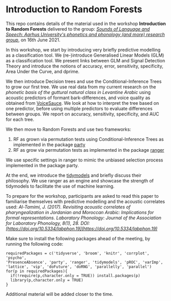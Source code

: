 # Introduction to Random Forests

This repo contains details of the material used in the workshop **Introduction to Random Forests** delivered to the group: *[Sounds of Language and Speech: Aarhus University's phonetics and phonology (and more) research group](https://soundsoflanguageandspeech.wordpress.com/)*, on 16th June 2021.

In this workshop, we start by introducing very briefly predictive modelling as a classification tool. We (re-)introduce Generalised Linear Models (GLM) as a classification tool. We present links between GLM and Signal Detection Theory and introduce the notions of accuracy, error, sensitivity, specificity, Area Under the Curve, and dprime. 

We then introduce Decision trees and use the Conditional-Inference Trees to grow our first tree. We use real data from my current research on the *phonetic basis of the guttural natural class in Levantine Arabic* using acoustic predictors of formant bark-differences, and voice quality as obtained from [VoiceSauce](http://www.phonetics.ucla.edu/voicesauce/). We look at how to interpret the tree based on one predictor, before using multiple predictors to evaluate differences between groups. We report on accuracy, sensitivity, specificity, and AUC for each tree. 

We then move to Random Forests and use two frameworks: 
1. RF as grown via permutation tests using Conditional-Inference Trees as implemented in the package [party](https://cran.r-project.org/web/packages/party/vignettes/party.pdf) 
2. RF as grow via permutation tests as implemented in the package [ranger](https://cran.r-project.org/web/packages/ranger/ranger.pdf)

We use specific settings in ranger to mimic the unbiased selection process implemented in the package party.

At the end, we introduce the [tidymodels](https://www.tidymodels.org/) and briefly discuss their philosophy. We use ranger as an engine and showcase the strength of tidymodels to facilitate the use of machine learning. 

To prepare for the workshop, participants are asked to read this paper to familiarise themselves with predictive modelling and the acoustic correlates used: *Al-Tamimi, J. (2017). Revisiting acoustic correlates of pharyngealization in Jordanian and Moroccan Arabic: Implications for formal representations. Laboratory Phonology: Journal of the Association for Laboratory Phonology, 8(1), 28. DOI: [https://doi.org/10.5334/labphon.19](https://doi.org/10.5334/labphon.19)*

Make sure to install the following packages ahead of the meeting, by running the following code:

```{r}
requiredPackages = c('tidyverse', 'broom', 'knitr', 'corrplot', 'psycho', 
'PresenceAbsence', 'party', 'ranger', 'tidymodels', 'pROC', 'varImp', 
'lattice', 'vip', 'doFuture', 'doRNG', 'parallelly', 'parallel')
for(p in requiredPackages){
  if(!require(p,character.only = TRUE)) install.packages(p)
  library(p,character.only = TRUE)
}
```

Additional material will be added closer to the time.

